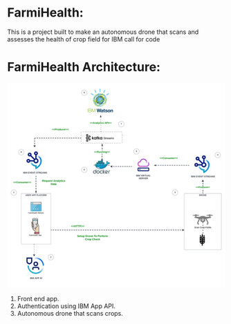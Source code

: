 # FarmiHealth:
This is a project built to make an autonomous drone that scans and assesses the health of crop field for IBM call for code



# FarmiHealth Architecture:
![Alt Text](doc/imgs/farmihealth_architecture.png)


1. Front end app.
2. Authentication using IBM App API.
3. Autonomous drone that scans crops.
